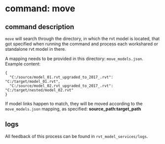 # command: move

## command description
`move` will search through the directory, in which the rvt model is located, 
that got specified when running the command and process each workshared or 
standalone rvt model in there. 

A mapping needs to be provided in this directory: `move_models.json`.<br>
Example content:
```
{
  "C:/source/model_01.rvt_upgraded_to_2017_.rvt":  "C:/target/model_01.rvt",	
  "C:/source/model_02.rvt_upgraded_to_2017_.rvt":  "C:/target/nested/model_02.rvt"
}
```
If model links happen to match, they will be moved according to the 
`move_models.json` mapping, as specified: **source_path:target_path** 

## logs
All feedback of this process can be found in `rvt_model_services/logs`.
